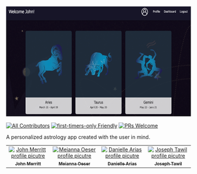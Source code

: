 <p align="center">
  <a href="#">
    <img src="./public/images/readme/Screen Shot 2020-07-19 at 3.03.36 PM.png" height="300px">
  </a>
</p>

[![All Contributors](https://img.shields.io/badge/all_contributors-153-orange.svg?style=flat-square)](#contributors-)
[![first-timers-only Friendly](https://img.shields.io/badge/first--timers--only-friendly-blue.svg)](http://www.firsttimersonly.com/)
[![PRs Welcome](https://img.shields.io/badge/PRs-welcome-brightgreen.svg?style=flat-square)](http://makeapullrequest.com)

A personalized astrology app created with the user in mind.

<table>
  <tr>
    <td align="center"><a href="https://haplescent.github.io/02-CSS-Bootstrap/index.html"><img src="https://avatars0.githubusercontent.com/u/13133436?s=460&u=e596f9c987157285eb55e835e6a23622515b1985&v=4" width="100px;" alt="John Merritt profile picutre"/><br /><sub><b>John Merritt</b></sub></a>
    </td>
        <td align="center"><a href="https://github.com/meianna"><img src="https://avatars1.githubusercontent.com/u/62573732?s=460&u=e2110e5ce65659105fc8391c62d262e744aabb29&v=4" width="100px;" alt="Meianna Oeser profile picutre"/><br /><sub><b>Meianna Oeser</b></sub></a>
    </td>
    </td>
        <td align="center"><a href="https://github.com/darias321"><img src="https://avatars0.githubusercontent.com/u/61862808?s=460&u=d8d24dd916c867abfe129ebf5241382abebe2c77&v=4" width="100px;" alt="Danielle Arias profile picutre"/><br /><sub><b>Danielle Arias</b></sub></a>
    </td>
    </td>
        <td align="center"><a href="https://github.com/josephtawil"><img src="https://avatars3.githubusercontent.com/u/45406079?s=400&u=8339ffcf1ecaf06afee4a37234263d34fb9f6100&v=4" width="100px;" alt="Joseph Tawil profile picutre"/><br /><sub><b>Joseph Tawil</b></sub></a>
    </td>
</table>
